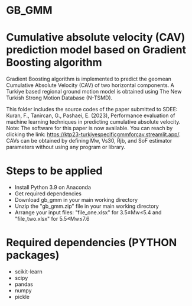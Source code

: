 # GB_GMM

# Cumulative absolute velocity (CAV) prediction model based on Gradient Boosting algorithm

Gradient Boosting algorithm is implemented to predict the geomean Cumulative Absolute Velocity (CAV) of two horizontal components. A Turkiye based regional ground motion model is obtained using The New Turkish Strong Motion Database (N-TSMD).

This folder includes the source codes of the paper submitted to SDEE: Kuran, F., Tanircan, G., Pashaei, E. (2023), Performance evaluation of machine learning techniques in predicting cumulative absolute velocity.
Note: The software for this paper is now available. You can reach by clicking the link: https://ktp23-turkiyespecificgmmforcav.streamlit.app/. CAVs can be obtained by defining Mw, Vs30, Rjb, and SoF estimator parameters without using any program or library.

# Steps to be applied
- Install Python 3.9 on Anaconda
- Get required dependencies
- Download gb_gmm in your main working directory
- Unzip the "gb_gmm.zip" file in your main working directory
- Arrange your input files: "file_one.xlsx" for 3.5≤Mw≤5.4 and "file_two.xlsx" for 5.5≤Mw≤7.6

# Required dependencies (PYTHON packages)
- scikit-learn
- scipy
- pandas
- numpy
- pickle
